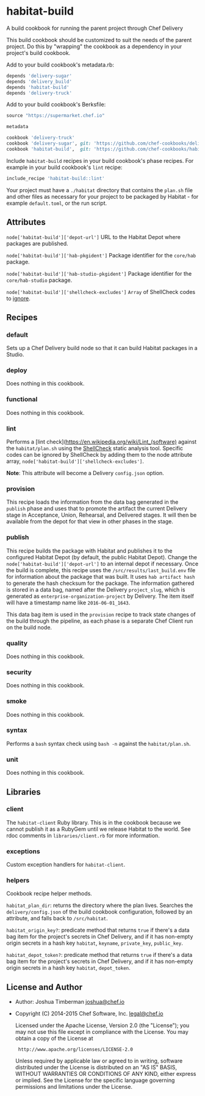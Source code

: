 # habitat-build

A build cookbook for running the parent project through Chef Delivery

This build cookbook should be customized to suit the needs of the parent project. Do this by "wrapping" the cookbook as a dependency in your project's build cookbook.

Add to your build cookbook's metadata.rb:

```ruby
depends 'delivery-sugar'
depends 'delivery_build'
depends 'habitat-build'
depends 'delivery-truck'
```

Add to your build cookbook's Berksfile:

```ruby
source "https://supermarket.chef.io"

metadata

cookbook 'delivery-truck'
cookbook 'delivery-sugar', git: 'https://github.com/chef-cookbooks/delivery-sugar.git'
cookbook 'habitat-build',  git: 'https://github.com/chef-cookbooks/habitat-build.git'
```

Include `habitat-build` recipes in your build cookbook's phase
recipes. For example in your build cookbook's `lint` recipe:

```ruby
include_recipe 'habitat-build::lint'
```

Your project must have a `./habitat` directory that contains the `plan.sh` file and other files as necessary for your project to be packaged by Habitat - for example `default.toml`, or the run script.

## Attributes

`node['habitat-build']['depot-url']` URL to the Habitat Depot where packages are published.

`node['habitat-build']['hab-pkgident']` Package identifier for the `core/hab` package.

`node['habitat-build']['hab-studio-pkgident']` Package identifier for the `core/hab-studio` package.

`node['habitat-build']['shellcheck-excludes']` `Array` of ShellCheck codes to [ignore](https://github.com/koalaman/shellcheck/wiki/Ignore).

## Recipes

### default

Sets up a Chef Delivery build node so that it can build Habitat packages in a Studio.

### deploy

Does nothing in this cookbook.

### functional

Does nothing in this cookbook.

### lint

Performs a [lint check](https://en.wikipedia.org/wiki/Lint_(software) against the `habitat/plan.sh` using the [ShellCheck](https://www.shellcheck.net/) static analysis tool. Specific codes can be ignored by ShellCheck by adding them to the node attribute array, `node['habitat-build']['shellcheck-excludes']`.

**Note**: This attribute will become a Delivery `config.json` option.

### provision

This recipe loads the information from the data bag generated in the `publish` phase and uses that to promote the artifact the current Delivery stage in Acceptance, Union, Rehearsal, and Delivered stages. It will then be available from the depot for that view in other phases in the stage.

### publish

This recipe builds the package with Habitat and publishes it to the configured Habitat Depot (by default, the public Habitat Depot). Change the `node['habitat-build']['depot-url']` to an internal depot if necessary. Once the build is complete, this recipe uses the `/src/results/last_build.env` file for information about the package that was built. It uses `hab artifact hash` to generate the hash checksum for the package. The information gathered is stored in a data bag, named after the Delivery `project_slug`, which is generated as `enterprise-organization-project` by Delivery. The item itself will have a timestamp name like `2016-06-01_1643`.

This data bag item is used in the `provision` recipe to track state changes of the build through the pipeline, as each phase is a separate Chef Client run on the build node.

### quality

Does nothing in this cookbook.

### security

Does nothing in this cookbook.

### smoke

Does nothing in this cookbook.

### syntax

Performs a `bash` syntax check using `bash -n` against the `habitat/plan.sh`.

### unit

Does nothing in this cookbook.

## Libraries

### client

The `habitat-client` Ruby library. This is in the cookbook because we cannot publish it as a RubyGem until we release Habitat to the world. See rdoc comments in `libraries/client.rb` for more information.

### exceptions

Custom exception handlers for `habitat-client`.

### helpers

Cookbook recipe helper methods.

`habitat_plan_dir`: returns the directory where the plan lives. Searches the `delivery/config.json` of the build cookbook configuration, followed by an attribute, and falls back to `/src/habitat`.

`habitat_origin_key?`: predicate method that returns `true` if there's a data bag item for the project's secrets in Chef Delivery, and if it has non-empty origin secrets in a hash key `habitat`, `keyname`, `private_key`, `public_key`.

`habitat_depot_token?`: predicate method that returns `true` if there's a data bag item for the project's secrets in Chef Delivery, and if it has non-empty origin secrets in a hash key `habitat`, `depot_token`.

## License and Author

- Author: Joshua Timberman <joshua@chef.io>
- Copyright (C) 2014-2015 Chef Software, Inc. <legal@chef.io>

    Licensed under the Apache License, Version 2.0 (the "License");
    you may not use this file except in compliance with the License.
    You may obtain a copy of the License at

       http://www.apache.org/licenses/LICENSE-2.0

    Unless required by applicable law or agreed to in writing, software
    distributed under the License is distributed on an "AS IS" BASIS,
    WITHOUT WARRANTIES OR CONDITIONS OF ANY KIND, either express or implied.
    See the License for the specific language governing permissions and
    limitations under the License.
